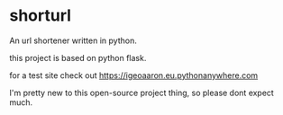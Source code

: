 # shorturl
An url shortener written in python.

this project is based on python flask.

for a test site check out https://igeoaaron.eu.pythonanywhere.com

I'm pretty new to this open-source project thing, so please dont expect much.
